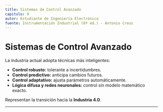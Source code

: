 ```yaml
---
title: Sistemas de Control Avanzado
capitulo: 9
autor: Estudiante de Ingeniería Electrónica
fuente: Instrumentación Industrial (8ª ed.) - Antonio Creus
---
```


# Sistemas de Control Avanzado

La industria actual adopta técnicas más inteligentes:

- **Control robusto:** tolerante a incertidumbres.  
- **Control predictivo:** anticipa cambios futuros.  
- **Control adaptativo:** ajusta parámetros automáticamente.  
- **Lógica difusa y redes neuronales:** control sin modelo matemático exacto.  

Representan la transición hacia la **Industria 4.0**.

---

